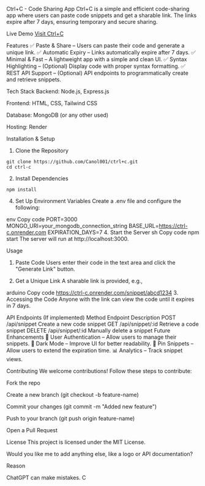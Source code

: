 Ctrl+C - Code Sharing App
Ctrl+C is a simple and efficient code-sharing app where users can paste code snippets and get a sharable link. The links expire after 7 days, ensuring temporary and secure sharing.

Live Demo
[Visit Ctrl+C](https://ctrl-c.onrender.com)


Features
✅ Paste & Share – Users can paste their code and generate a unique link.
✅ Automatic Expiry – Links automatically expire after 7 days.
✅ Minimal & Fast – A lightweight app with a simple and clean UI.
✅ Syntax Highlighting – (Optional) Display code with proper syntax formatting.
✅ REST API Support – (Optional) API endpoints to programmatically create and retrieve snippets.

Tech Stack
Backend: Node.js, Express.js

Frontend: HTML, CSS, Tailwind CSS

Database: MongoDB (or any other used)

Hosting: Render

Installation & Setup
1. Clone the Repository

```
git clone https://github.com/Canol001/ctrl+c.git
cd ctrl-c
```

2. Install Dependencies
```
npm install
```
4. Set Up Environment Variables
Create a .env file and configure the following:

env
Copy code
PORT=3000
MONGO_URI=your_mongodb_connection_string
BASE_URL=https://ctrl-c.onrender.com
EXPIRATION_DAYS=7
4. Start the Server
sh
Copy code
npm start
The server will run at http://localhost:3000.

Usage
1. Paste Code
Users enter their code in the text area and click the "Generate Link" button.

2. Get a Unique Link
A sharable link is provided, e.g.,

arduino
Copy code
https://ctrl-c.onrender.com/snippet/abcd1234
3. Accessing the Code
Anyone with the link can view the code until it expires in 7 days.

API Endpoints (If implemented)
Method	Endpoint	Description
POST	/api/snippet	Create a new code snippet
GET	/api/snippet/:id	Retrieve a code snippet
DELETE	/api/snippet/:id	Manually delete a snippet
Future Enhancements
🚀 User Authentication – Allow users to manage their snippets.
🎨 Dark Mode – Improve UI for better readability.
📌 Pin Snippets – Allow users to extend the expiration time.
📊 Analytics – Track snippet views.

Contributing
We welcome contributions! Follow these steps to contribute:

Fork the repo

Create a new branch (git checkout -b feature-name)

Commit your changes (git commit -m "Added new feature")

Push to your branch (git push origin feature-name)

Open a Pull Request

License
This project is licensed under the MIT License.

Would you like me to add anything else, like a logo or API documentation?











Reason


ChatGPT can make mistakes. C

